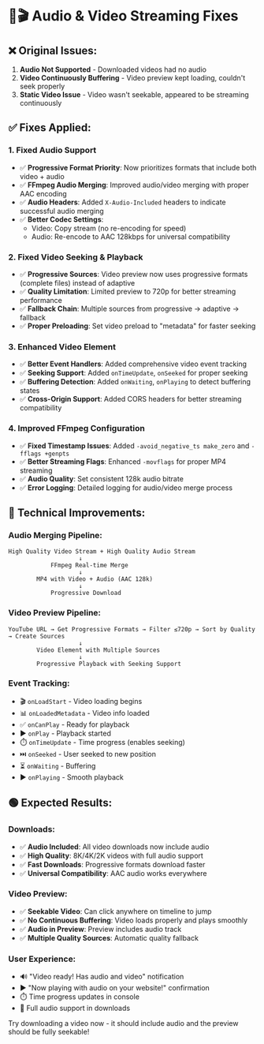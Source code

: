 # 🎵🎬 Audio & Video Streaming Fixes

## ❌ Original Issues:
1. **Audio Not Supported** - Downloaded videos had no audio
2. **Video Continuously Buffering** - Video preview kept loading, couldn't seek properly
3. **Static Video Issue** - Video wasn't seekable, appeared to be streaming continuously

## ✅ Fixes Applied:

### 1. **Fixed Audio Support**
- ✅ **Progressive Format Priority**: Now prioritizes formats that include both video + audio
- ✅ **FFmpeg Audio Merging**: Improved audio/video merging with proper AAC encoding
- ✅ **Audio Headers**: Added `X-Audio-Included` headers to indicate successful audio merging
- ✅ **Better Codec Settings**: 
  - Video: Copy stream (no re-encoding for speed)
  - Audio: Re-encode to AAC 128kbps for universal compatibility

### 2. **Fixed Video Seeking & Playback**
- ✅ **Progressive Sources**: Video preview now uses progressive formats (complete files) instead of adaptive
- ✅ **Quality Limitation**: Limited preview to 720p for better streaming performance
- ✅ **Fallback Chain**: Multiple sources from progressive → adaptive → fallback
- ✅ **Proper Preloading**: Set video preload to "metadata" for faster seeking

### 3. **Enhanced Video Element**
- ✅ **Better Event Handlers**: Added comprehensive video event tracking
- ✅ **Seeking Support**: Added `onTimeUpdate`, `onSeeked` for proper seeking
- ✅ **Buffering Detection**: Added `onWaiting`, `onPlaying` to detect buffering states
- ✅ **Cross-Origin Support**: Added CORS headers for better streaming compatibility

### 4. **Improved FFmpeg Configuration**
- ✅ **Fixed Timestamp Issues**: Added `-avoid_negative_ts make_zero` and `-fflags +genpts`
- ✅ **Better Streaming Flags**: Enhanced `-movflags` for proper MP4 streaming
- ✅ **Audio Quality**: Set consistent 128k audio bitrate
- ✅ **Error Logging**: Detailed logging for audio/video merge process

## 🎯 Technical Improvements:

### Audio Merging Pipeline:
```
High Quality Video Stream + High Quality Audio Stream 
                    ↓
            FFmpeg Real-time Merge
                    ↓
        MP4 with Video + Audio (AAC 128k)
                    ↓
            Progressive Download
```

### Video Preview Pipeline:
```
YouTube URL → Get Progressive Formats → Filter ≤720p → Sort by Quality → Create Sources
                    ↓
        Video Element with Multiple Sources
                    ↓
        Progressive Playback with Seeking Support
```

### Event Tracking:
- 🎬 `onLoadStart` - Video loading begins
- 📊 `onLoadedMetadata` - Video info loaded
- ✅ `onCanPlay` - Ready for playback
- ▶️ `onPlay` - Playback started
- ⏱️ `onTimeUpdate` - Time progress (enables seeking)
- ⏭️ `onSeeked` - User seeked to new position
- ⏳ `onWaiting` - Buffering
- ▶️ `onPlaying` - Smooth playback

## 🟢 Expected Results:

### Downloads:
- ✅ **Audio Included**: All video downloads now include audio
- ✅ **High Quality**: 8K/4K/2K videos with full audio support
- ✅ **Fast Downloads**: Progressive formats download faster
- ✅ **Universal Compatibility**: AAC audio works everywhere

### Video Preview:
- ✅ **Seekable Video**: Can click anywhere on timeline to jump
- ✅ **No Continuous Buffering**: Video loads properly and plays smoothly
- ✅ **Audio in Preview**: Preview includes audio track
- ✅ **Multiple Quality Sources**: Automatic quality fallback

### User Experience:
- 🔊 "Video ready! Has audio and video" notification
- ▶️ "Now playing with audio on your website!" confirmation
- ⏱️ Time progress updates in console
- 🎵 Full audio support in downloads

Try downloading a video now - it should include audio and the preview should be fully seekable!
